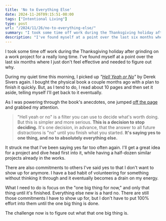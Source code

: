 ```yaml
---
title: 'No to Everything Else'
date: 2024-11-26T09:15:51-08:00
tags: ["Intentional Living"]
type: post
url: "/2024/11/26/no-to-everything-else/"
summary: "I took some time off work during the Thanksgiving holiday after grinding on a work project for a really long time. I've found myself at a point over the last six months where I just don't feel effective and needed to figure out why."
description: "I've found myself at a point over the last six months where I just don't feel effective and needed to figure out why."
---
```


I took some time off work during the Thanksgiving holiday after grinding on a work project for a really long time. I've found myself at a point over the last six months where I just don't feel effective and needed to figure out why.

During my quiet time this morning, I picked up _"[Hell Yeah or No](https://sive.rs/n)"_ by Derek Sivers again. I bought the physical book a couple months ago with a plan to finish it quickly. But, as I tend to do, I read about 10 pages and then set it aside, telling myself I'll get back to it eventually.

As I was powering through the book's anecdotes, one jumped [off the page](https://sive.rs/no2) and grabbed my attention.

> "Hell yeah or no" is a filter you can use to decide what's worth doing. But this is simpler and more serious. **This is a decision to stop deciding.** It's one decision, in advance, that the answer to all future distractions is "no" until you finish what you started. **It's saying yes to one thing, and no to absolutely everything else.**

It struck me that I've been saying yes far too often again. I'll get a great idea for a project and dive head first into it, while having a half-dozen similar projects already in the works.

There are also commitments to others I've said yes to that I don't want to show up for anymore. I have a bad habit of volunteering for something without thinking it through and it eventually becomes a drain on my energy.

What I need to do is focus on the "one big thing for now," and only that thing until it's finished. Everything else new is a hard no. There are still those commitments I have to show up for, but I don't have to put 100% effort into them until the one big thing is done.

The challenge now is to figure out what that one big thing is.